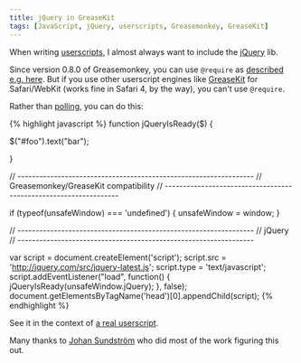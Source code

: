 ```yaml
---
title: jQuery in GreaseKit
tags: [JavaScript, jQuery, userscripts, Greasemonkey, GreaseKit]
---
```


When writing [userscripts](http://en.wikipedia.org/wiki/Greasemonkey), I almost always want to include the [jQuery](http://jquery.com/) lib.

Since version 0.8.0 of Greasemonkey, you can use `@require` as [described e.g. here](http://www.keyvan.net/2008/10/greasemonkey-jquery/). But if you use other userscript engines like [GreaseKit](http://8-p.info/greasekit/) for Safari/WebKit (works fine in Safari 4, by the way), you can't use `@require`.

Rather than [polling](http://joanpiedra.com/jquery/greasemonkey/), you can do this:

{% highlight javascript %}
function jQueryIsReady($) {
  
  $("#foo").text("bar");
  
}


// -----------------------------------------------------------------
// Greasemonkey/GreaseKit compatibility
// -----------------------------------------------------------------

if (typeof(unsafeWindow) === 'undefined') {
 unsafeWindow = window;
}

// -----------------------------------------------------------------
// jQuery
// -----------------------------------------------------------------

var script = document.createElement('script');
script.src = 'http://jquery.com/src/jquery-latest.js';
script.type = 'text/javascript';
script.addEventListener("load", function() {
  jQueryIsReady(unsafeWindow.jQuery);
}, false);
document.getElementsByTagName('head')[0].appendChild(script);
{% endhighlight %}

See it in the context of [a real userscript](http://userscripts.org/scripts/review/4169).

Many thanks to [Johan Sundström](http://ecmanaut.blogspot.com/) who did most of the work figuring this out.
